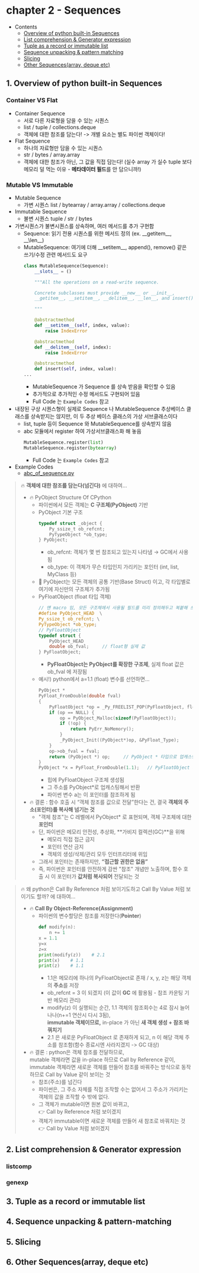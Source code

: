 # chapter 2 - Sequences
- Contents
    - [Overview of python built-in Sequences](#1-overview-of-python-built-in-sequences)
    - [List comprehension & Generator expression](#2-list-comprehension--generator-expression)
    - [Tuple as a record or immutable list](#3-tuple-as-a-record-or-immutable-list)
    - [Sequence unpacking & pattern matching](#4-sequence-unpacking--pattern-matching)
    - [Slicing](#5-slicing)
    - [Other Sequences(array, deque etc)](#6-other-sequencesarray-deque-etc)

## 1. Overview of python built-in Sequences

### Container VS Flat 
- Container Sequence
    - 서로 다른 자료형을 담을 수 있는 시퀀스
    - list / tuple / collections.deque 
    - 객체에 대한 참조를 담는다! -> 개별 요소는 별도 파이썬 객체이다!
- Flat Sequence
    - 하나의 자료형만 담을 수 있는 시퀀스
    - str / bytes / array.array
    - 객체에 대한 참조가 아닌, 그 값을 직접 담는다! (실수 array 가 실수 tuple 보다 메모리 덜 먹는 이유 - **메타데이터 필드**를 안 담으니까!)

### Mutable VS Immutable
- Mutable Sequence
    - 가변 시퀀스 list / bytearray / array.array / collections.deque 
- Immutable Sequence 
    - 불변 시퀀스 tuple / str / bytes 
- 가변시퀀스가 불변시퀀스를 상속하며, 여러 메서드를 추가 구현함
    - Sequence: 읽기 전용 시퀀스를 위한 메서드 정의 (ex. \_\_getitem\_\_, \__\len\_\_)
	- MutableSequence: 여기에 더해 \_\_setitem\_\_, append(), remove() 같은 쓰기/수정 관련 메서드도 요구 
        ```python
        class MutableSequence(Sequence):
            __slots__ = ()

            """All the operations on a read-write sequence.

            Concrete subclasses must provide __new__ or __init__,
            __getitem__, __setitem__, __delitem__, __len__, and insert().

            """

            @abstractmethod
            def __setitem__(self, index, value):
                raise IndexError

            @abstractmethod
            def __delitem__(self, index):
                raise IndexError

            @abstractmethod
            def insert(self, index, value):
        ...
        ```
        - MutableSequence 가 Sequence 를 상속 받음을 확인할 수 있음
        - 추가적으로 추가적인 수정 메서드도 구현되어 있음
        - Full Code 는 `Example Codes` 참고     
- 내장된 구상 시퀀스형이 실제로 Sequence 나 MutableSequence 추상베이스 클래스를 상속받지는 않지만, 이 두 추상 베이스 클래스의 가상 서브클래스이다
    - list, tuple 등이 Sequence 와 MutableSequence를 상속받지 않음
    - abc 모듈에서 register 하여 가상서브클래스화 해 놓음
        ```python
        MutableSequence.register(list)
        MutableSequence.register(bytearray)
        ```
        - Full Code 는 `Example Codes` 참고 
- Example Codes
    - [abc_of_sequence.py](./codes/02주차_chapter2-1_abc_of_sequence.py)

> 🔥 **객체에 대한 참조를 담는다(넘긴다)** 에 대하여... 
>- 🔥 PyObject Structure Of CPython
>   - 파이썬에서 모든 객체는 **C 구조체(PyObject)** 기반
>   - PyObject 기본 구조
>       ```C
>       typedef struct _object {
>           Py_ssize_t ob_refcnt;   
>           PyTypeObject *ob_type;  
>       } PyObject;
>       ```
>       - ob_refcnt: 객체가 몇 번 참조되고 있는지 나타냄 → GC에서 사용됨
>       - ob_type: 이 객체가 무슨 타입인지 가리키는 포인터 (int, list, MyClass 등)
>   - 📌 PyObject는 모든 객체의 공통 기반(Base Struct) 이고, 각 타입별로 여기에 자신만의 구조체가 추가됨
>   - PyFloatObject (float 타입 객체)
>       ```C
>       // 얜 macro 임, 모든 구조체에서 사용될 필드를 미리 정의해두고 복붙해 쓰는 것  
>       #define PyObject_HEAD  \
>       Py_ssize_t ob_refcnt; \
>       PyTypeObject *ob_type;  
>       // PyFloatObject 
>       typedef struct {
>           PyObject_HEAD       
>           double ob_fval;     // float형 실제 값
>       } PyFloatObject;
>       ```
>       - **PyFloatObject는 PyObject를 확장한 구조체**, 실제 float 값은 ob_fval 에 저장됨
>   - 예시!) python에서 a=1.1 (float) 변수를 선언하면...
>       ```C
>       PyObject *
>       PyFloat_FromDouble(double fval)
>       {
>           PyFloatObject *op = _Py_FREELIST_POP(PyFloatObject, floats);
>           if (op == NULL) {
>               op = PyObject_Malloc(sizeof(PyFloatObject));
>               if (!op) {
>                   return PyErr_NoMemory();
>               }
>               _PyObject_Init((PyObject*)op, &PyFloat_Type);
>           }
>           op->ob_fval = fval;
>           return (PyObject *) op;     // PyObject * 타입으로 업캐스팅 해줌 - 모든 객체를 범용적으로 처리하기 위함(Polymorphism)
>       }
>       PyObject *x = PyFloat_FromDouble(1.1);   // PyFloatObject 의 포인터 저장(PyObject * 타입으로)
>       ```
>	    - 힙에 PyFloatObject 구조체 생성됨
>	    - 그 주소를 PyObject*로 업캐스팅해서 반환
>	    - 파이썬 변수 a는 이 포인터를 참조하게 됨
>- 🔥 결론 : 함수 호출 시 “객체 참조를 값으로 전달”한다는 건, 결국 **객체의 주소(포인터)를 복사해 넘기는 것**
>   - "객체 참조"는 C 레벨에서 PyObject* 로 표현되며, 객체 구조체에 대한 **포인터**
>   - 단, 파이썬은 메모리 안전성, 추상화, **가비지 컬렉션(GC)**을 위해
>	    - 메모리 직접 접근 금지
>	    - 포인터 연산 금지
>	    - 객체의 생성/삭제/관리 모두 인터프리터에 위임
>   - 그래서 포인터는 존재하지만, **“접근할 권한은 없음”**
>   - 즉, 파이썬은 포인터를 안전하게 감싼 "참조" 개념만 노출하며, 함수 호출 시 이 포인터가 **값처럼 복사되어** 전달되는 것

> 🔥 왜 python은 Call By Reference 처럼 보이기도하고 Call By Value 처럼 보이기도 할까? 에 대하여...
>- 🔥 **Call By Object-Reference(Assignment)**
>   - 파이썬의 변수할당은 참조를 저장한다(**Pointer**)
>       ```python
>       def modify(n):
>           n += 1
>       x = 1.1
>       y=x
>       z=x
>       print(modify(z))    # 2.1
>       print(x)    # 1.1
>       print(z)    # 1.1
>       ```
>       - 1.1은 메모리에 하나의 PyFloatObject로 존재 / x, y, z는 해당 객체의 **주소**를 저장
>       - ob_refcnt = 3 이 되겠지 (이 값이 **GC** 에 활용됨 - 참조 카운팅 기반 메모리 관리)
>       - modify(z) 이 실행되는 순간, 1.1 객체의 참조회수는 4로 잠시 늘어나나(n+=1 연산시 다시 3됨),<br> **immutable 객체이므로,** in-place 가 아닌 **새 객체 생성 + 참조 바꿔치기**
>       - 2.1 은 새로운 PyFloatObject 로 존재하게 되고, n 이 해당 객체 주소를 참조함(함수 종료시엔 사라지겠지 -> GC 대상) 
>- 🔥 결론 : python은 객체 참조를 전달하므로,<br>mutable 객체라면 값을 in-place 하므로 Call by Reference 같이,<br> immutable 객체라면 새로운 객체를 만들어 참조를 바꿔주는 방식으로 동작하므로 Call by Value 같이 보이는 것 
>   - 참조(주소)를 넘긴다
>   - 파이썬은, 그 주소 자체를 직접 조작할 수는 없어서 그 주소가 가리키는 객체의 값을 조작할 수 밖에 없다.
>   - 그 객체가 mutable이면 원본 값이 바뀌고,<br>👉 Call by Reference 처럼 보이겠지
>   - 객체가 immutable이면 새로운 객체를 만들어 새 참조로 바꿔치는 것<br>👉 Call by Value 처럼 보이겠지

## 2. List comprehension & Generator expression
### listcomp 
### genexp

## 3. Tuple as a record or immutable list
## 4. Sequence unpacking & pattern-matching
## 5. Slicing    
## 6. Other Sequences(array, deque etc)    